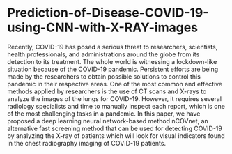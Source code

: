 # Prediction-of-Disease-COVID-19-using-CNN-with-X-RAY-images

Recently, COVID-19 has posed a serious threat to researchers, scientists, health professionals, and administrations around the globe from its detection to its treatment. The whole world is witnessing a lockdown-like situation because of the COVID-19 pandemic. Persistent efforts are being made by the researchers to obtain possible solutions to control this pandemic in their respective areas. One of the most common and effective methods applied by researchers is the use of CT scans and X-rays to analyze the images of the lungs for COVID-19. However, it requires several radiology specialists and time to manually inspect each report, which is one of the most challenging tasks in a pandemic. In this paper, we have proposed a deep learning neural network-based method nCOVnet, an alternative fast screening method that can be used for detecting COVID-19 by analyzing the X-ray of patients which will look for visual indicators found in the chest radiography imaging of COVID-19 patients.
